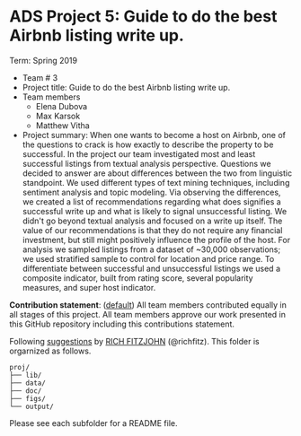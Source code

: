 # ADS Project 5: Guide to do the best Airbnb listing write up.

Term: Spring 2019

+ Team # 3
+ Project title: Guide to do the best Airbnb listing write up.
+ Team members
	+ Elena Dubova
	+ Max Karsok
	+ Matthew Vitha
+ Project summary: When one wants to become a host on Airbnb, one of the questions to crack is how exactly to describe the property to be successful. In the project our team investigated most and least successful listings from textual analysis perspective. Questions we decided to answer are about differences between the two from linguistic standpoint. We used different types of text mining techniques, including sentiment analysis and topic modeling. Via observing the differences, we created a list of recommendations regarding what does signifies a successful write up and what is likely to signal unsuccessful listing. We didn't go beyond textual analysis and focused on a write up itself. The value of our recommendations is that they do not require any financial investment, but still might positively influence the profile of the host. For analysis we sampled listings from a dataset of ~30,000 observations; we used stratified sample to control for location and price range. To differentiate between successful and unsuccessful listings we used a composite indicator, built from rating score, several popularity measures, and super host indicator.
	
**Contribution statement**: ([default](doc/a_note_on_contributions.md)) All team members contributed equally in all stages of this project. All team members approve our work presented in this GitHub repository including this contributions statement. 

Following [suggestions](http://nicercode.github.io/blog/2013-04-05-projects/) by [RICH FITZJOHN](http://nicercode.github.io/about/#Team) (@richfitz). This folder is orgarnized as follows.

```
proj/
├── lib/
├── data/
├── doc/
├── figs/
└── output/
```

Please see each subfolder for a README file.
